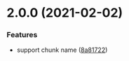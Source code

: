 # 2.0.0 (2021-02-02)

### Features

- support chunk name ([8a81722](https://github.com/imcuttle/react-webpack-lazyloader/commit/8a8172245d90b10c268d70fa3051e33558f5049e))
